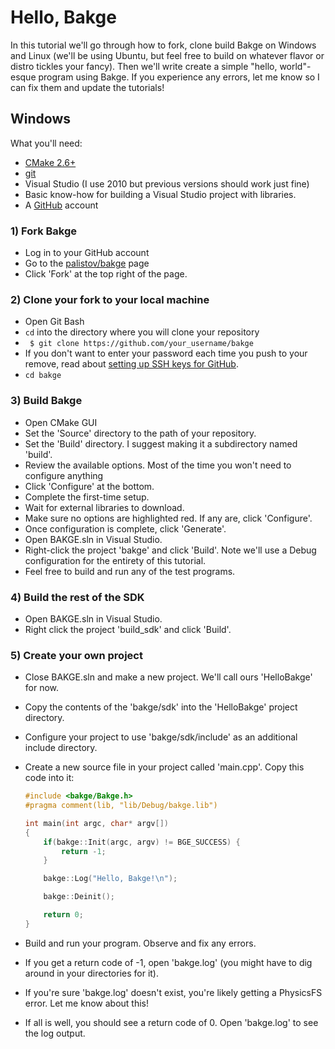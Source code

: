 Hello, Bakge
============

In this tutorial we'll go through how to fork, clone build Bakge on Windows and Linux (we'll be using Ubuntu, but feel free to build on whatever flavor or distro tickles your fancy). Then we'll write create a simple "hello, world"-esque program using Bakge. If you experience any errors, let me know so I can fix them and update the tutorials!


## Windows

What you'll need:

 - [CMake 2.6+](http://www.cmake.org/cmake/resources/software.html)
 - [git](http://git-scm.com/)
 - Visual Studio (I use 2010 but previous versions should work just fine)
 - Basic know-how for building a Visual Studio project with libraries.
 - A [GitHub](http://github.com) account

### 1) Fork Bakge

 - Log in to your GitHub account
 - Go to the [palistov/bakge](https://github.com/palistov/bakge) page
 - Click 'Fork' at the top right of the page.

### 2) Clone your fork to your local machine

 - Open Git Bash
 - `cd` into the directory where you will clone your repository
 - ` $ git clone https://github.com/your_username/bakge`
 - If you don't want to enter your password each time you push to your remove,
   read about [setting up SSH keys for GitHub](https://help.github.com/articles/generating-ssh-keys).
 - `cd bakge`

### 3) Build Bakge

 - Open CMake GUI
 - Set the 'Source' directory to the path of your repository.
 - Set the 'Build' directory. I suggest making it a subdirectory named 'build'.
 - Review the available options. Most of the time you won't need to configure anything
 - Click 'Configure' at the bottom.
 - Complete the first-time setup.
 - Wait for external libraries to download.
 - Make sure no options are highlighted red. If any are, click 'Configure'.
 - Once configuration is complete, click 'Generate'.
 - Open BAKGE.sln in Visual Studio.
 - Right-click the project 'bakge' and click 'Build'. Note we'll use a Debug configuration for the entirety of this tutorial.
 - Feel free to build and run any of the test programs.

### 4) Build the rest of the SDK

 - Open BAKGE.sln in Visual Studio.
 - Right click the project 'build_sdk' and click 'Build'.

### 5) Create your own project

 - Close BAKGE.sln and make a new project. We'll call ours 'HelloBakge' for now.
 - Copy the contents of the 'bakge/sdk' into the 'HelloBakge' project directory.
 - Configure your project to use 'bakge/sdk/include' as an additional include directory.
 - Create a new source file in your project called 'main.cpp'. Copy this code into it:

   ```cpp
   #include <bakge/Bakge.h>
   #pragma comment(lib, "lib/Debug/bakge.lib")

   int main(int argc, char* argv[])
   {
       if(bakge::Init(argc, argv) != BGE_SUCCESS) {
           return -1;
       }

       bakge::Log("Hello, Bakge!\n");

       bakge::Deinit();

       return 0;
   }
   ```

 - Build and run your program. Observe and fix any errors.
 - If you get a return code of -1, open 'bakge.log' (you might have to dig around in your directories for it).
 - If you're sure 'bakge.log' doesn't exist, you're likely getting a PhysicsFS error. Let me know about this!
 - If all is well, you should see a return code of 0. Open 'bakge.log' to see the log output.
